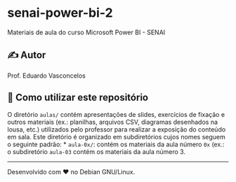 # senai-power-bi-2

Materiais de aula do curso Microsoft Power BI - SENAI

## ✍️ Autor 

Prof. Eduardo Vasconcelos 

## 🎯 Como utilizar este repositório 

O diretório `aulas/` contém apresentações de slides, exercícios de fixação e outros materiais (ex.: planilhas, arquivos CSV, diagramas desenhados na lousa, etc.) utilizados pelo professor para realizar a exposição do conteúdo em sala. Este diretório é organizado em subdiretórios cujos nomes seguem o seguinte padrão: 
    * `aula-0x/`: contém os materiais da aula número `0x` (ex.: o subdiretório `aula-03` contém os materiais da aula número 3.

---

Desenvolvido com ❤️ no Debian GNU/Linux.
